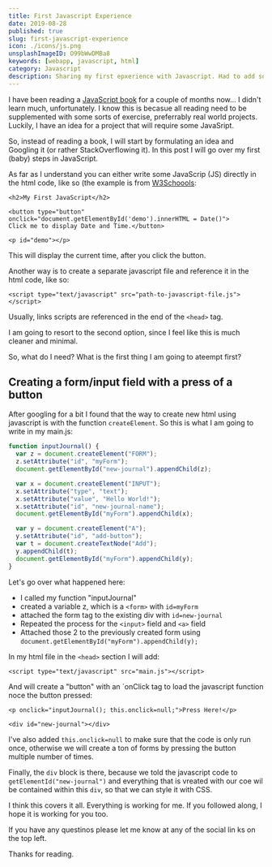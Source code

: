 ```yaml
---
title: First Javascript Experience
date: 2019-08-28
published: true
slug: first-javascript-experience
icon: ./icons/js.png
unsplashImageID: O99bWwDMBa8
keywords: [webapp, javascript, html]
category: Javascript
description: Sharing my first epxerience with Javascript. Had to add some action to my new web app.
---
```


I have been reading a [JavaScript book](https://amzn.to/2KPIsoQ) for a couple of months now... I didn't learn much, unfortunately. I know this is becasue all reading need to be supplemented with some sorts of exercise, preferrably real world projects. Luckily, I have an idea for a project that will require some JavaSript.

So, instead of reading a book, I will start by formulating an idea and Googling it (or rather StackOverflowing it). In this post I will go over my first (baby) steps in JavaScript.

As far as I understand you can either write some JavaScrip (JS) directly in the html code, like so (the example is from [W3Schoools](https://www.w3schools.com/js/default.asp):
```
<h2>My First JavaScript</h2>

<button type="button"
onclick="document.getElementById('demo').innerHTML = Date()">
Click me to display Date and Time.</button>

<p id="demo"></p>
```
This will display the current time, after you click the button.

Another way is to create a separate javascript file and reference it in the html code, like so:
```
<script type="text/javascript" src="path-to-javascript-file.js"></script>
```
Usually, links scripts are referenced in the end of the `<head>` tag.

I am going to resort to the second option, since I feel like this is much cleaner and minimal.

So, what do I need? What is the first thing I am going to ateempt first?

## Creating a form/input field with a press of a button

After googling for a bit I found that the way to create new html using javascript is with the function `createElement`. So this is what I am going to write in my main.js:

```javascript
function inputJournal() {
  var z = document.createElement("FORM");
  z.setAttribute("id", "myForm");
  document.getElementById("new-journal").appendChild(z);

  var x = document.createElement("INPUT");
  x.setAttribute("type", "text");
  x.setAttribute("value", "Hello World!");
  x.setAttribute("id", "new-journal-name");
  document.getElementById("myForm").appendChild(x);

  var y = document.createElement("A");
  y.setAttribute("id", "add-button");
  var t = document.createTextNode("Add");
  y.appendChild(t);
  document.getElementById("myForm").appendChild(y);
}
```
Let's go over what happened here:

* I called my function "inputJournal"
* created a variable z, which is a `<form>` with `id=myForm`
* attached the form tag to the existing div with `id=new-journal`
* Repeated the process for the `<input>` field and `<a>` field
* Attached those 2 to the previously created form using `document.getElementById("myForm").appendChild(y);`

In my html file in the `<head>` section I will add:
```
<script type="text/javascript" src="main.js"></script>
```
And will create a "button" with an `onClick tag to load the javascript function noce the button pressed:

```
<p onclick="inputJournal(); this.onclick=null;">Press Here!</p>

<div id="new-journal"></div>
```
I've also added `this.onclick=null` to make sure that the code is only run once, otherwise we will create a ton of forms by pressing the button multiple number of times.

Finally, the `div` block is there, because we told the javascript code to `getElementId("new-journal")` and everything that is vreated with our coe wil be contained within this `div`, so that we can style it with CSS.

I think this covers it all. Everything is working for me. If you followed along, I hope it is working for you too.

If you have any questinos please let me know at any of the social lin ks on the top left.

Thanks for reading.
